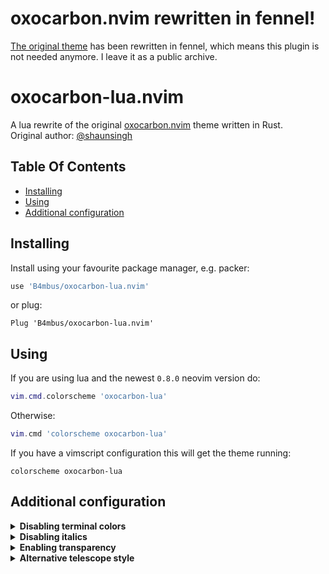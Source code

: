 # oxocarbon.nvim rewritten in fennel!

[The original theme](https://github.com/shaunsingh/oxocarbon.nvim) has been rewritten in fennel, which means this plugin is not needed anymore.
I leave it as a public archive.

# oxocarbon-lua.nvim

A lua rewrite of the original [oxocarbon.nvim](https://github.com/shaunsingh/oxocarbon.nvim) theme written in Rust.  
Original author: [@shaunsingh](https://github.com/shaunsingh)

## Table Of Contents

- [Installing](#installing)
- [Using](#using)
- [Additional configuration](#additional-configuration)

## Installing

Install using your favourite package manager, e.g. packer:
```lua
use 'B4mbus/oxocarbon-lua.nvim'
```
or plug:
```vim
Plug 'B4mbus/oxocarbon-lua.nvim'
```

## Using

If you are using lua and the newest `0.8.0` neovim version do:
```lua
vim.cmd.colorscheme 'oxocarbon-lua'
```
Otherwise:
```lua
vim.cmd 'colorscheme oxocarbon-lua'
```

If you have a vimscript configuration this will get the theme running:
```vim
colorscheme oxocarbon-lua
```

## Additional configuration


<details>
	<summary><b>Disabling terminal colors</b></summary>

<br/>

The original theme sets the terminal colors to oxocarbon's pallete, but it seems like a lot of tools use only the few first (black and white), which can make the usage of the terminal really annoying.
```lua
vim.g.oxocarbon_lua_keep_terminal = true
```
or
```vim
let g:oxocarbon_lua_keep_terminal = 1
```

</details>


<details>
	<summary><b>Disabling italics</b></summary>

<br/>

```lua
vim.g.oxocarbon_lua_disable_italic = true
```
or
```vim
let g:oxocarbon_lua_disable_italic = 1
```

</details>

<details>
	<summary><b>Enabling transparency</b></summary>

<br/>

```lua
vim.g.oxocarbon_lua_transparent = true
```
or
```vim
let g:oxocarbon_lua_transparent = 1
```

</details>

<details>
	<summary><b>Alternative telescope style</b></summary>

<br/>

The original's telescope looks like this:
![Original telescope](../media/telescope-normal.png?raw=true)

With this variable set it will look like this:
![Original telescope](../media/telescope-alternative.png?raw=true)

```lua
vim.g.oxocarbon_lua_alternative_telescope = true
```
or
```vim
let g:oxocarbon_lua_alternative_telescope = 1
```

</details>
